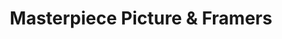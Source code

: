 ---
title: "Masterpiece Picture & Framers"
url: /newtown/masterpiece-picture-and-framers/
shop: frame
---